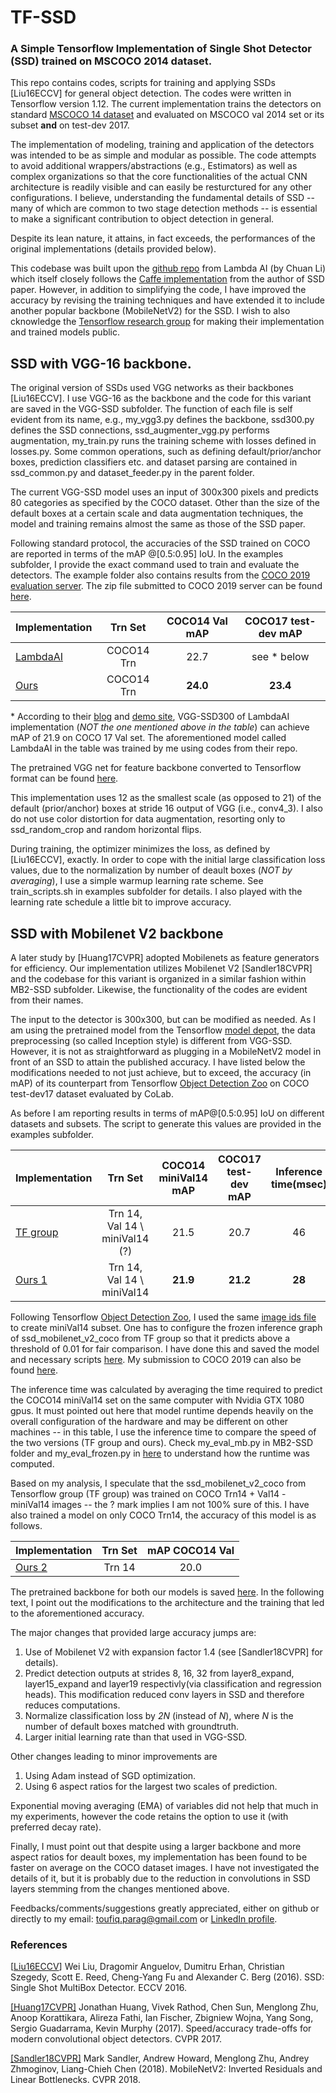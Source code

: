 # TF-SSD
### A Simple Tensorflow Implementation of Single Shot Detector (SSD) trained on MSCOCO 2014 dataset.

This repo contains codes, scripts for training and applying SSDs [Liu16ECCV] for general object detection. The codes were written in Tensorflow version 1.12. The current implementation trains the detectors on standard [MSCOCO 14 dataset](https://cocodataset.org/#home) and evaluated on MSCOCO val 2014 set or its subset **and** on test-dev 2017. 

The implementation of modeling, training and application of the detectors was intended to be as simple and modular as possible. The code attempts to avoid additional wrappers/abstractions (e.g., Estimators) as well as complex organizations so that the core functionalities of the actual CNN architecture is readily visible and can easily be resturctured for any other configurations. I believe, understanding the fundamental details of SSD -- many of which are common to two stage detection methods -- is essential to make a significant contribution to object detection in general.

Despite its lean nature, it attains, in fact exceeds, the performances of the original implementations (details provided below).

This codebase was built upon the [github repo](https://github.com/lambdal/lambda-deep-learning-demo) from Lambda AI  (by Chuan Li) which itself closely follows the [Caffe implementation](https://github.com/weiliu89/caffe/tree/ssd/examples/ssd) from the author of SSD paper. However, in addition to simplifying the code, I have improved the accuracy by revising the training techniques and have extended it to include another popular backbone (MobileNetV2) for the SSD. I wish to also cknowledge the [Tensorflow research group](https://github.com/tensorflow/models/tree/master/research) for making their implementation and trained models public.

## SSD with VGG-16 backbone.

The original version of SSDs used VGG networks as their backbones [Liu16ECCV]. I use VGG-16 as the backbone and the code for this variant are saved in the VGG-SSD subfolder. The function of each file is self evident from its name, e.g., my_vgg3.py defines the backbone, ssd300.py defines the SSD connections, ssd_augmenter_vgg.py performs augmentation, my_train.py runs the training scheme with losses defined in losses.py. Some common operations, such as defining default/prior/anchor boxes, prediction classifiers etc. and dataset parsing are contained in ssd_common.py and dataset_feeder.py in the parent folder. 

The current VGG-SSD model uses an input of 300x300 pixels and predicts 80 categories as specified by the COCO dataset. Other than the size of the default boxes at a certain scale and data augmentation techniques, the model and training remains almost the same as those of the SSD paper. 

Following standard protocol, the accuracies of the SSD trained on COCO are reported in terms of the mAP @[0.5:0.95] IoU. In the examples subfolder, I provide the exact command used to train and evaluate the detectors. The example folder also contains results from the [COCO 2019 evaluation server](https://competitions.codalab.org/competitions/20794).  The zip file submitted to COCO 2019 server can be found [here](https://drive.google.com/file/d/17tIEcc9kxyGEOp3uLaPqOTaEvKJA2Si1/view?usp=sharing).

| Implementation | Trn Set | COCO14 Val mAP | COCO17 test-dev mAP |
| :--- | :---: | :---: | :---: |
|[LambdaAI](https://drive.google.com/file/d/1xp7B3WHudEkDjcVSVAaRSa8umQIad69b/view?usp=sharing) | COCO14 Trn | 22.7 | see * below |
|[Ours](https://drive.google.com/file/d/1B-cb7b_3UfEu_HFmlBr1-Uw5EH8m4nOu/view?usp=sharing) | COCO14 Trn| **24.0** | **23.4** |

\* According to their [blog](https://lambdalabs.com/blog/how-to-implement-ssd-object-detection-in-tensorflow/) and [demo site](https://lambda-deep-learning-demo.readthedocs.io/en/latest/tutorial/ssd.html#evaluate-ssd-on-mscoco), VGG-SSD300 of LambdaAI implementation (*NOT the one mentioned above in the table*) can achieve mAP of 21.9 on COCO 17 Val set. The aforementioned model called LambdaAI in the table was trained by me using codes from their repo.

The pretrained VGG net for feature backbone converted to Tensorflow format can be found [here](https://drive.google.com/file/d/1mnJSilb5vfi3yc6bD_cifLSQAEBXEtiI/view?usp=sharing).
 
This implementation uses 12 as the smallest scale (as opposed to 21) of the default (prior/anchor) boxes at stride 16 output of VGG (i.e., conv4_3). I also do not use color distortion for data augmentation, resorting only to ssd_random_crop and random horizontal flips. 

During training, the optimizer minimizes the loss, as defined by [Liu16ECCV], exactly. In order to cope with the initial large classification loss values, due to the normalization by number of deault boxes (*NOT by averaging*), I use a simple warmup learning rate scheme. See train_scripts.sh in examples subfolder for details. I also played with the learning rate schedule a little bit to improve accuracy. 




## SSD with Mobilenet V2 backbone

A later study by [Huang17CVPR] adopted Mobilenets as feature generators for efficiency. Our implementation utilizes Mobilenet V2 [Sandler18CVPR]  and the codebase for this variant is organized in a similar fashion within MB2-SSD subfolder. Likewise, the functionality of the codes are evident from their names. 

The input to the detector is 300x300, but can be modified as needed. As I am using the pretrained model from the Tensorflow [model depot](https://github.com/tensorflow/models/blob/master/research/slim/nets/mobilenet/README.md), the data preprocessing (so called Inception style) is different from VGG-SSD. However, it  is not as straightforward as plugging in a MobileNetV2 model in front of an SSD to attain the published accuracy. I have listed below the modifications needed to not just achieve, but to exceed, the accuracy (in mAP) of its counterpart from Tensorflow [Object Detection Zoo](https://github.com/tensorflow/models/blob/master/research/object_detection/g3doc/tf1_detection_zoo.md) on COCO test-dev17 dataset evaluated by CoLab.

As before I am reporting results in terms of mAP@[0.5:0.95] IoU on different datasets and subsets. The script to generate this values are provided in the examples subfolder.


| Implementation | Trn Set | COCO14 miniVal14 mAP | COCO17 test-dev mAP | Inference time(msec) |
| :--- | :---: | :---: | :---: | :---: |
| [TF group](https://github.com/tensorflow/models/blob/master/research/object_detection/g3doc/tf1_detection_zoo.md) | Trn 14, Val 14 \ miniVal14 (?) | 21.5 | 20.7 | 46 |
| [Ours 1](https://drive.google.com/file/d/1HwNKbww72_R7kGxRu2Yody2n2oAQn53A/view?usp=sharing) | Trn 14, Val 14 \ miniVal14 | **21.9** | **21.2** | **28** |

Following Tensorflow [Object Detection Zoo](https://github.com/tensorflow/models/blob/master/research/object_detection/g3doc/tf1_detection_zoo.md), I used the same [image ids file](https://github.com/tensorflow/models/blob/master/research/object_detection/data/mscoco_minival_ids.txt) to create miniVal14 subset. One has to configure the frozen inference graph of ssd_mobilenet_v2_coco from TF group so that it predicts above a threshold of 0.01 for fair comparison. I have done this and saved the model and necessary scripts [here](https://drive.google.com/file/d/1GZBAioueHyCKTBTSrvWUco2pvEuKGHW1/view?usp=sharing). My submission to COCO 2019 can also be found [here](https://drive.google.com/file/d/1u3gfae3HLvMn3YRrQrMnwmJiTOrMU_05/view?usp=sharing).

The inference time was calculated by averaging the time required to predict the COCO14 miniVal14 set on the same computer with Nvidia GTX 1080 gpus. It must pointed out here that model runtime depends heavily on the overall configuration of the hardware and may be different on other machines -- in this table, I use the inference time to compare the speed of the two versions (TF group and ours). Check my_eval_mb.py in MB2-SSD folder and my_eval_frozen.py in [here](https://drive.google.com/file/d/1GZBAioueHyCKTBTSrvWUco2pvEuKGHW1/view?usp=sharing) to understand how the runtime was computed. 

Based on my  analysis, I speculate that the ssd_mobilenet_v2_coco from Tensorflow group (TF group) was trained on COCO Trn14 + Val14 - miniVal14 images  -- the ? mark implies I am not 100% sure of this. I have also trained a model on only COCO Trn14, the accuracy of this model is as follows.

| Implementation | Trn Set | mAP COCO14 Val |
| :--- | :---: | :---: | 
| [Ours 2](https://drive.google.com/file/d/1uUOb9BpOmTOwrUEfqasr5pkO36V7_uuT/view?usp=sharing) | Trn 14 | 20.0 |

The pretrained backbone for both our models is saved [here](https://drive.google.com/file/d/1vfZG4JhOEeQnNlf-41QpbZt8kWLzpOWZ/view?usp=sharing). In the following text, I point out the modifications to the architecture and the training that led to the aforementioned accuracy.


The major changes that provided large accuracy jumps are:

1. Use of Mobilenet V2 with expansion factor 1.4 (see [Sandler18CVPR] for details).
2. Predict detection outputs at strides 8, 16, 32 from layer8_expand, layer15_expand and layer19 respectivly(via classification and regression heads). This modification reduced conv layers in SSD and therefore reduces computations.
3. Normalize classification loss by *2N* (instead of *N*), where *N* is the number of default boxes matched with groundtruth.
4. Larger initial learning rate than that used in VGG-SSD.

Other changes leading to minor improvements are

1. Using Adam instead of SGD optimization.
2. Using 6 aspect ratios for the largest two scales of prediction.

Exponential moving averaging (EMA) of variables did not help that much in my experiments, however the code retains the option to use it (with preferred decay rate).

Finally, I must point out that despite using a larger backbone and more aspect ratios for deault boxes, my implementation has been found to be faster on average on the COCO dataset images. I have not investigated the details of it, but it is probably due to the reduction in convolutions in SSD layers stemming from the changes mentioned above. 


Feedbacks/comments/suggestions greatly appreciated, either on github or directly to my email: toufiq.parag@gmail.com or [LinkedIn profile](https://www.linkedin.com/in/toufiq-parag-7190258/).

### References

[[Liu16ECCV](https://arxiv.org/abs/1512.02325)] Wei Liu, Dragomir Anguelov, Dumitru Erhan, Christian Szegedy, Scott E. Reed, Cheng-Yang Fu and Alexander C. Berg (2016). SSD: Single Shot MultiBox Detector. ECCV 2016.

[[Huang17CVPR]](https://arxiv.org/abs/1611.10012) Jonathan Huang, Vivek Rathod, Chen Sun, Menglong Zhu, Anoop Korattikara, Alireza Fathi, Ian Fischer, Zbigniew Wojna, Yang Song, Sergio Guadarrama, Kevin Murphy (2017). Speed/accuracy trade-offs for modern convolutional object detectors. CVPR 2017.

[[Sandler18CVPR]](https://arxiv.org/abs/1801.04381) Mark Sandler, Andrew Howard, Menglong Zhu, Andrey Zhmoginov, Liang-Chieh Chen (2018). MobileNetV2: Inverted Residuals and Linear Bottlenecks. CVPR 2018. 
